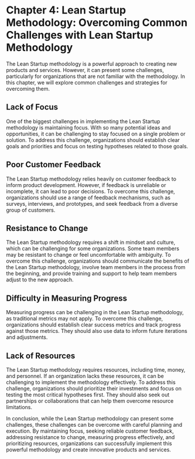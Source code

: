 Chapter 4: Lean Startup Methodology: Overcoming Common Challenges with Lean Startup Methodology
===============================================================================================

The Lean Startup methodology is a powerful approach to creating new products and services. However, it can present some challenges, particularly for organizations that are not familiar with the methodology. In this chapter, we will explore common challenges and strategies for overcoming them.

Lack of Focus
-------------

One of the biggest challenges in implementing the Lean Startup methodology is maintaining focus. With so many potential ideas and opportunities, it can be challenging to stay focused on a single problem or solution. To address this challenge, organizations should establish clear goals and priorities and focus on testing hypotheses related to those goals.

Poor Customer Feedback
----------------------

The Lean Startup methodology relies heavily on customer feedback to inform product development. However, if feedback is unreliable or incomplete, it can lead to poor decisions. To overcome this challenge, organizations should use a range of feedback mechanisms, such as surveys, interviews, and prototypes, and seek feedback from a diverse group of customers.

Resistance to Change
--------------------

The Lean Startup methodology requires a shift in mindset and culture, which can be challenging for some organizations. Some team members may be resistant to change or feel uncomfortable with ambiguity. To overcome this challenge, organizations should communicate the benefits of the Lean Startup methodology, involve team members in the process from the beginning, and provide training and support to help team members adjust to the new approach.

Difficulty in Measuring Progress
--------------------------------

Measuring progress can be challenging in the Lean Startup methodology, as traditional metrics may not apply. To overcome this challenge, organizations should establish clear success metrics and track progress against those metrics. They should also use data to inform future iterations and adjustments.

Lack of Resources
-----------------

The Lean Startup methodology requires resources, including time, money, and personnel. If an organization lacks these resources, it can be challenging to implement the methodology effectively. To address this challenge, organizations should prioritize their investments and focus on testing the most critical hypotheses first. They should also seek out partnerships or collaborations that can help them overcome resource limitations.

In conclusion, while the Lean Startup methodology can present some challenges, these challenges can be overcome with careful planning and execution. By maintaining focus, seeking reliable customer feedback, addressing resistance to change, measuring progress effectively, and prioritizing resources, organizations can successfully implement this powerful methodology and create innovative products and services.
